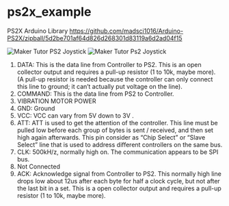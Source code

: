 # ps2x_example
PS2X Arduino Library
https://github.com/madsci1016/Arduino-PS2X/zipball/5d2be701af64d826d268301d83119a6d2ad04f15

![Maker Tutor PS2 Joystick](https://1.bp.blogspot.com/-jTm9CcXHktQ/X9xEqPqt5xI/AAAAAAABkdM/mM46gKoHc8kz18BiJuzGuvQzSAsmB6WYwCNcBGAsYHQ/w640-h360/arduino-ps2-joy-pinout.png)
![Maker Tutor Ps2 Joystick](https://1.bp.blogspot.com/-QEuohPLTbG8/X9xGbBvBdBI/AAAAAAABkdc/fE9aWN8I6tMiUEO31lGebDo8zVLk48NOwCNcBGAsYHQ/w640-h360/arduino-ps2-joy-67.png)

1. DATA: This is the data line from Controller to PS2. This is an open collector output and requires a pull-up resistor (1 to 10k, maybe more). (A pull-up resistor is needed because the controller can only connect this line to ground; it can’t actually put voltage on the line).
2. COMMAND: This is the data line from PS2 to Controller.
3. VIBRATION MOTOR POWER
4. GND: Ground
5. VCC: VCC can vary from 5V down to 3V .
6. ATT: ATT is used to get the attention of the controller. This line must be pulled low before each group of bytes is sent / received, and then set high again afterwards. This pin consider as “Chip Select” or “Slave Select” line that is used to address different controllers on the same bus.
7. CLK: 500kH/z, normally high on. The communication appears to be SPI bus.
8. Not Connected
9. ACK: Acknowledge signal from Controller to PS2. This normally high line drops low about 12us after each byte for half a clock cycle, but not after the last bit in a set. This is a open collector output and requires a pull-up resistor (1 to 10k, maybe more).
